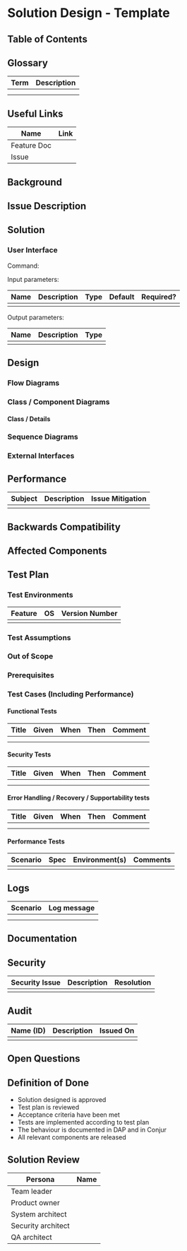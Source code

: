 # Solution Design - Template
[//]: # "Change the title above from 'Template' to your design's title"

[//]: # "General notes:"
[//]: # "1. Design should be graphical-based and table-based - avoid long text explanations" 
[//]: # "2. Design documents should not be updated after implementation"
[//]: # "3. Design decisions should be made before writing this document, and as such this document should not include options / choices"


## Table of Contents
[//]: # "You can use this tool to generate a TOC - https://ecotrust-canada.github.io/markdown-toc/"

## Glossary
[//]: # "Describe terms that will be used throughout the design"
[//]: # "You can use this tool to generate a table - https://www.tablesgenerator.com/markdown_tables#"

| **Term** | **Description** |
|----------|-----------------|
|          |                 |
|          |                 |

## Useful Links
[//]: # "Add links that may be useful for the reader"

|  **Name**   | **Link** |
|-------------|----------|
| Feature Doc |          |
| Issue       |          |

## Background
[//]: # "Give relevant background for the designed feature. What is the motivation for this solution?"

## Issue Description
[//]: # "Elaborate on the issue you are writing a solution for"

## Solution
[//]: # "Elaborate on the solution you are suggesting in this page. Address the functional requirements and the non functional requirements that this solution is addressing. If there are a few options considered for the solution, mention them and explain why the actual solution was chosen over them. Add an execution plan when relevant. It doesn't have to be a full breakdown of the feature, but just a recommendation to how the solution should be approached."

### User Interface
[//]: # "Describe user interface (including command structure, inputs/outputs, etc where relevant)"

Command:

Input parameters:

| **Name** | **Description** | **Type** | **Default** | **Required?** |
|----------|-----------------|----------|-------------|---------------|
|          |                 |          |             |               |

Output parameters:

| **Name** | **Description** | **Type** |
|----------|-----------------|----------|
|          |                 |          |


## Design
[//]: # "Add any diagrams, charts and explanations about the design aspect of the solution. Elaborate also about the expected user experience for the feature"

### Flow Diagrams
[//]: # "Describe flow of main scenarios in the system. The description should include if / else decisions and loops"

### Class / Component Diagrams
[//]: # "Describe classes that are going to be added /changes and their immediate environment. Non-changed classes may be colored differently"

#### Class / Details
[//]: # "Describe details of each class - to emphasise its main functionality / methods and interactions"

### Sequence Diagrams
[//]: # "Describe main flows in system influenced by this design - using sequence diagram UML"

### External Interfaces
[//]: # "Describe SW interfaces to the blocks / classes that are external to this part of of project"
[//]: # "The description should contain full set of parameters per event, as well as method of interaction (sync / async / REST / GRPC / TCP /..)"

## Performance
[//]: # "Describe potential performance issues that might be raised by the system as well as their mitigations"
[//]: # "How does this solution affect the performance of the product?"

| **Subject** | **Description** | **Issue Mitigation** |
|-------------|-----------------|----------------------|
|             |                 |                      |

## Backwards Compatibility
[//]: # "How will the design of this solution impact backwards compatibility? Address how you are going to handle backwards compatibility, if necessary"

## Affected Components
[//]: # "List all components that will be affected by your solution [Conjur, DAP, clients, integrations, etc.] and elaborate on the impacts"
[//]: # "This list should include all downstream components that will need to be updated to consume new releases as these changes are implemented"

## Test Plan

### Test Environments
[//]: # "Including build number, platforms etc. Considering the OS and version of PAS (PVWA, CPM), Conjur, Synchronizer etc."

| **Feature** | **OS** | **Version Number** |
|-------------|--------|--------------------|
|             |        |                    |

### Test Assumptions

### Out of Scope

### Prerequisites
[//]: # "List any expected infrastructure requirements here"

### Test Cases (Including Performance)

#### Functional Tests

[//]: # "Fill in the table below to depict the tests that should run to validate your solution"
[//]: # "You can use this tool to generate a table - https://www.tablesgenerator.com/markdown_tables#"

| **Title** | **Given** | **When** | **Then** | **Comment** |
|-----------|-----------|----------|----------|-------------|
|           |           |          |          |             |
|           |           |          |          |             |

#### Security Tests

[//]: # "Fill in the table below to depict the tests that should run to validate your solution"
[//]: # "You can use this tool to generate a table - https://www.tablesgenerator.com/markdown_tables#"

| **Title** | **Given** | **When** | **Then** | **Comment** |
|-----------|-----------|----------|----------|-------------|
|           |           |          |          |             |
|           |           |          |          |             |

#### Error Handling / Recovery / Supportability tests

[//]: # "Fill in the table below to depict the tests that should run to validate your solution"
[//]: # "You can use this tool to generate a table - https://www.tablesgenerator.com/markdown_tables#"

| **Title** | **Given** | **When** | **Then** | **Comment** |
|-----------|-----------|----------|----------|-------------|
|           |           |          |          |             |
|           |           |          |          |             |

#### Performance Tests

[//]: # "Fill in the table below to depict the tests that should run to validate your solution"
[//]: # "You can use this tool to generate a table - https://www.tablesgenerator.com/markdown_tables#"

| **Scenario** | **Spec** | **Environment(s)** | **Comments** |
|--------------|----------|--------------------|--------------|
|              |          |                    |              |

## Logs
[//]: # "If the logs are listed in the feature doc, add a link to that section. If not, list them here."
[//]: # "You can use this tool to generate a table - https://www.tablesgenerator.com/markdown_tables#"

| **Scenario** | **Log message** |
|--------------|-----------------|
|              |                 |
|              |                 |

## Documentation
[//]: # "Add notes on what should be documented in this solution. Elaborate on where this should be documented. If the change is in open-source projects, we may need to update the docs in github too. If it's in Conjur and/or DAP, mention which products are affected by it"

## Security
[//]: # "Are there any security issues with your solution? Even if you mentioned them somewhere in the doc it may be convenient for the security architect review to have them centralized here"

| **Security Issue** | **Description** | **Resolution** |
|--------------------|-----------------|----------------|
|                    |                 |                |

## Audit 
[//]: # "Does this solution require adding audit logs? Does it affect existing audit logs?"

| **Name (ID)** | **Description** | **Issued On** |
|---------------|-----------------|---------------|
|               |                 |               |

## Open Questions
[//]: # "Add any question that is still open. It makes it easier for the reader to have the open questions accumulated here instead of them being acattered along the doc"

## Definition of Done

- Solution designed is approved 
- Test plan is reviewed
- Acceptance criteria have been met
- Tests are implemented according to test plan 
- The behaviour is documented in DAP and in Conjur 
- All relevant components are released

## Solution Review
[//]: # "Relevant personas can indicate their design approval by approving the pull request"

| **Persona**        | **Name** |
|--------------------|----------|
| Team leader        |          |
| Product owner      |          |
| System architect   |          |
| Security architect |          |
| QA architect       |          |
